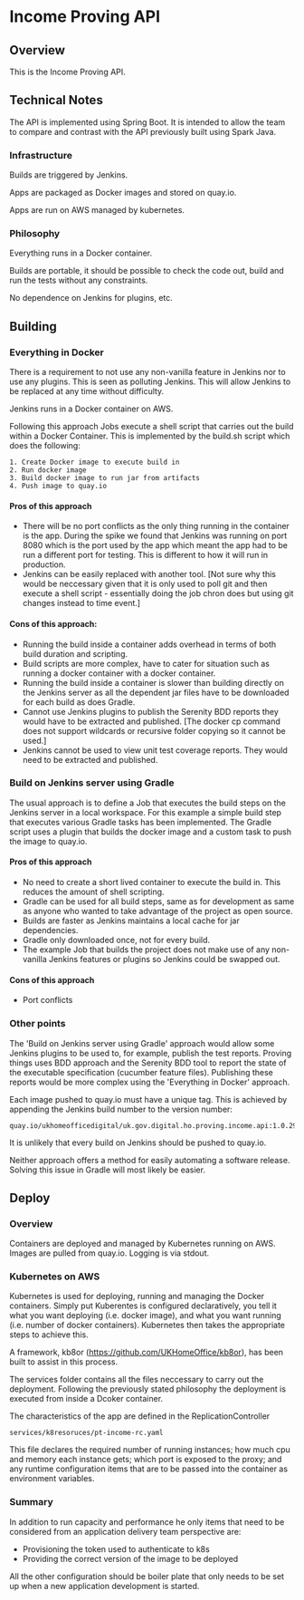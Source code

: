 Income Proving API
=

Overview
-

This is the Income Proving API.

Technical Notes
-

The API is implemented using Spring Boot.  It is intended to allow the team to compare and contrast with
the API previously built using Spark Java.



### Infrastructure

Builds are triggered by Jenkins.

Apps are packaged as Docker images and stored on quay.io.

Apps are run on AWS managed by kubernetes.

### Philosophy

Everything runs in a Docker container.

Builds are portable, it should be possible to check the code out, build and run the tests without any constraints.

No dependence on Jenkins for plugins, etc.

## Building

### Everything in Docker

There is a requirement to not use any non-vanilla feature in Jenkins nor to use any plugins.  This is
seen as polluting Jenkins.  This will allow Jenkins to be replaced at any time without difficulty.

Jenkins runs in a Docker container on AWS.

Following this approach Jobs execute a shell script that carries out the build within a Docker Container.  This
is implemented by the build.sh script which does the following:

	1. Create Docker image to execute build in
	2. Run docker image
	3. Build docker image to run jar from artifacts
	4. Push image to quay.io

#### Pros of this approach

* There will be no port conflicts as the only thing running in the container is the app.  During the
spike we found that Jenkins was running on port 8080 which is the port used by the app which meant the
 app had to be run a different port for testing.  This is different to how it will run in production.
* Jenkins can be easily replaced with another tool.  [Not sure why this would be neccessary given that
it is only used to poll git and then execute a shell script - essentially doing the job chron does but
using git changes instead to time event.]

#### Cons of this approach:

* Running the build inside a container adds overhead in terms of both build duration and scripting.
* Build scripts are more complex, have to cater for situation such as running a docker container
with a docker container.
* Running the build inside a container is slower than building directly on the Jenkins server as
all the dependent jar files have to be downloaded for each build as does Gradle.
* Cannot use Jenkins plugins to publish the Serenity BDD reports they would have to be extracted and
published. [The docker cp command does not support wildcards or recursive folder copying so it cannot
be used.]
* Jenkins cannot be used to view unit test coverage reports. They would need to be extracted and published.

### Build on Jenkins server using Gradle

The usual approach is to define a Job that executes the build steps on the Jenkins
server in a local workspace.  For this example a simple build step that executes various Gradle tasks
has been implemented.  The Gradle script uses a plugin that builds the docker image and a custom task
to push the image to quay.io.

#### Pros of this approach

* No need to create a short lived container to execute the build in.  This reduces the amount of
shell scripting.
* Gradle can be used for all build steps, same as for development as same as anyone who wanted to take
advantage of the project as open source.
* Builds are faster as Jenkins maintains a local cache for jar dependencies.
* Gradle only downloaded once, not for every build.
* The example Job that builds the project does not make use of any non-vanilla Jenkins features or
plugins so Jenkins could be swapped out.

#### Cons of this approach

* Port conflicts

### Other points

The 'Build on Jenkins server using Gradle' approach would allow some Jenkins plugins to be used to, for example, publish
the test reports.  Proving things uses BDD approach and the Serenity BDD tool to report the state of
the executable specification (cucumber feature files).  Publishing these reports would be more complex
using the 'Everything in Docker' approach.

Each image pushed to quay.io must have a unique tag.  This is achieved by appending the Jenkins build
number to the version number:

	quay.io/ukhomeofficedigital/uk.gov.digital.ho.proving.income.api:1.0.29

It is unlikely that every build on Jenkins should be pushed to quay.io.

Neither approach offers a method for easily automating a software release.  Solving this issue in
Gradle will most likely be easier.

## Deploy

### Overview

Containers are deployed and managed by Kubernetes running on AWS.
Images are pulled from quay.io.
Logging is via stdout.

### Kubernetes on AWS

Kubernetes is used for deploying, running and managing the Docker containers.  Simply put
Kuberentes is configured declaratively, you tell it what you want deploying (i.e. docker image), and
what you want running (i.e. number of docker containers).  Kubernetes then takes the appropriate
steps to achieve this.

A framework, kb8or (https://github.com/UKHomeOffice/kb8or), has been built to assist in this process.

The services folder contains all the files neccessary to carry out the deployment.  Following the
previously stated philosophy the deployment is executed from inside a Dcoker container.

The characteristics of the app are defined in the ReplicationController

	services/k8resoruces/pt-income-rc.yaml

This file declares the required number of running instances; how much cpu and memory each instance
gets; which port is exposed to the proxy; and any runtime configuration items that are to be passed
into the container as environment variables.

### Summary

In addition to run capacity and performance he only items that need to be considered from an
application delivery team perspective are:

* Provisioning the token used to authenticate to k8s
* Providing the correct version of the image to be deployed

All the other configuration should be boiler plate that only needs to be set up when a new application
development is started.
